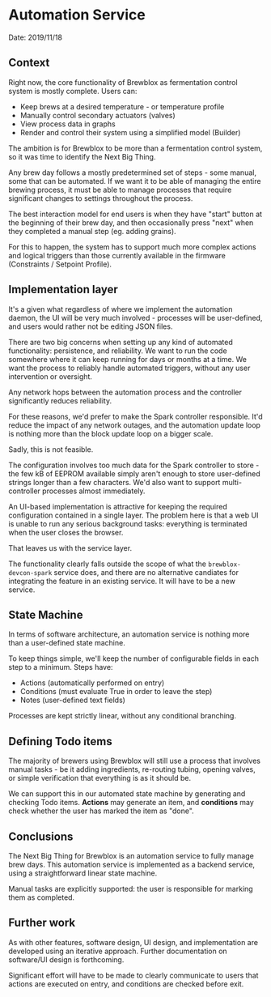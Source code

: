 # Automation Service

Date: 2019/11/18

## Context

Right now, the core functionality of Brewblox as fermentation control system is mostly complete. Users can:

- Keep brews at a desired temperature - or temperature profile
- Manually control secondary actuators (valves)
- View process data in graphs
- Render and control their system using a simplified model (Builder)

The ambition is for Brewblox to be more than a fermentation control system, so it was time to identify the Next Big Thing.

Any brew day follows a mostly predetermined set of steps - some manual, some that can be automated. If we want it to be able of managing the entire brewing process, it must be able to manage processes that require significant changes to settings throughout the process.

The best interaction model for end users is when they have "start" button at the beginning of their brew day, and then occasionally press "next" when they completed a manual step (eg. adding grains).

For this to happen, the system has to support much more complex actions and logical triggers than those currently available in the firmware (Constraints / Setpoint Profile).

## Implementation layer

It's a given what regardless of where we implement the automation daemon, the UI will be very much involved - processes will be user-defined, and users would rather not be editing JSON files.

There are two big concerns when setting up any kind of automated functionality: persistence, and reliability. We want to run the code somewhere where it can keep running for days or months at a time. We want the process to reliably handle automated triggers, without any user intervention or oversight.

Any network hops between the automation process and the controller significantly reduces reliability.

For these reasons, we'd prefer to make the Spark controller responsible. It'd reduce the impact of any network outages, and the automation update loop is nothing more than the block update loop on a bigger scale.

Sadly, this is not feasible.

The configuration involves too much data for the Spark controller to store - the few kB of EEPROM available simply aren't enough to store user-defined strings longer than a few characters. We'd also want to support multi-controller processes almost immediately.

An UI-based implementation is attractive for keeping the required configuration contained in a single layer. The problem here is that a web UI is unable to run any serious background tasks: everything is terminated when the user closes the browser.

That leaves us with the service layer.

The functionality clearly falls outside the scope of what the `brewblox-devcon-spark` service does, and there are no alternative candiates for integrating the feature in an existing service. It will have to be a new service.

## State Machine

In terms of software architecture, an automation service is nothing more than a user-defined state machine.

To keep things simple, we'll keep the number of configurable fields in each step to a minimum. Steps have:

- Actions (automatically performed on entry)
- Conditions (must evaluate True in order to leave the step)
- Notes (user-defined text fields)

Processes are kept strictly linear, without any conditional branching.

## Defining Todo items

The majority of brewers using Brewblox will still use a process that involves manual tasks - be it adding ingredients, re-routing tubing, opening valves, or simple verification that everything is as it should be.

We can support this in our automated state machine by generating and checking Todo items. **Actions** may generate an item, and **conditions** may check whether the user has marked the item as "done".

## Conclusions

The Next Big Thing for Brewblox is an automation service to fully manage brew days.
This automation service is implemented as a backend service, using a straightforward linear state machine.

Manual tasks are explicitly supported: the user is responsible for marking them as completed.

## Further work

As with other features, software design, UI design, and implementation are developed using an iterative approach. Further documentation on software/UI design is forthcoming.

Significant effort will have to be made to clearly communicate to users that actions are executed on entry, and conditions are checked before exit.
